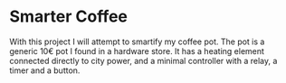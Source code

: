 # Smarter Coffee
With this project I will attempt to smartify my coffee pot. The pot is a generic 10€ pot I found in a hardware store. It has a heating element connected directly to city power, and a minimal controller with a relay, a timer and a button. 
